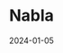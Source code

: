 ---  
layout: startup_page  
title: "Nabla"  
id: "nabla.com"  
permalink: "/nablanabla.com01052024/"  
website: "https://www.nabla.com/"  
funding_round: "Series B"  
funding_amount: "$24M"  
investors: "Cathay Innovation, ZEBOX Ventures"  
about: "Nabla develops Nabla Copilot, an ambient AI assistant designed to alleviate administrative burdens on healthcare providers and reduce clinician burnout. It offers AI-powered note generation, medical coding recognition, and seamless EHR integrations, saving clinicians time and improving patient care. Nabla prioritizes privacy and scalability, serving both small practices and large health systems."  
markets: "Healthtech, AI, Machine Learning"  
hq: "Paris, Île-de-France, France"  
founded_year: "2018"  
linkedin: "https://www.linkedin.com/company/nablahq"  
twitter: "https://twitter.com/nabla_ai"  
instagram: ""  
facebook: "https://www.facebook.com/pg/nablatechnologies"  
crunchbase: "https://www.crunchbase.com/organization/nabla"  
pitchbook: "https://pitchbook.com/profiles/company/265249-00"  

date_display: "05-Jan-2024"  
date: "2024-01-05"

# SEO Optimization  
meta_title: "Nabla - Series B Funding ($24M)"  
meta_description: "Nabla, Nabla develops Nabla Copilot, an ambient AI assistant designed to alleviate administrative burdens on healthcare providers and reduce clinician burnou..."  
meta_keywords: "Nabla, Healthtech, AI, Machine Learning, Series B funding"  
canonical_url: "https://startup.projectstartups.com/nablanabla.com01052024/"  
---